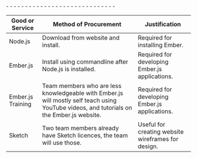<table>
-  <thead>
-    <tr>
-      <th>Good or Service</th>
-      <th>Method of Procurement</th>
-      <th>Justification</th>
-    </tr>
-  </thead>
-
-  <tbody>
-    <tr>
-      <td>Node.js</td>
-      <td>Download from website and install.</td>
-      <td>Required for installing Ember.</td>
-    </tr>
-    <tr>
-      <td>Ember.js</td>
-      <td>Install using commandline after Node.js is installed.</td>
-      <td>Required for developing Ember.js applications.</td>
-    </tr>
     <tr>
-      <td>Ember.js Training</td>
-      <td>
         Team members who are less knowledgeable with Ember.js will mostly self teach using YouTube videos, and tutorials on            the Ember.js website.
       </td>
-      <td>Required for developing Ember.js applications.</td>
-    </tr>
     <tr>
-      <td>Sketch</td>
-      <td>Two team members already have Sketch licences, the team will use those.</td>
-      <td>Useful for creating website wireframes for design.</td>
-    </tr>
-  </tbody>
-</table>
